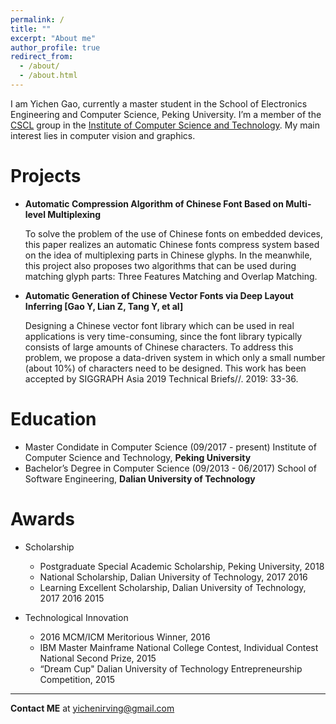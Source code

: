 ```yaml
---
permalink: /
title: ""
excerpt: "About me"
author_profile: true
redirect_from: 
  - /about/
  - /about.html
---
```

I am Yichen Gao, currently a master student in the School of Electronics Engineering and Computer Science, Peking University. I’m a member of the [CSCL](http://59.108.48.27/cscl/) group in the [Institute of Computer Science and Technology](http://www.icst.pku.edu.cn/). My main interest lies in computer vision and graphics.

# Projects

  - **Automatic Compression Algorithm of Chinese Font Based on Multi-level Multiplexing**
  
    To solve the problem of the use of Chinese fonts on embedded devices, this paper realizes an automatic Chinese fonts compress system based on the idea of multiplexing parts in Chinese glyphs. In the meanwhile, this project also proposes two algorithms that can be used during matching glyph parts: Three Features Matching and Overlap Matching.

  - **Automatic Generation of Chinese Vector Fonts via Deep Layout Inferring [Gao Y, Lian Z, Tang Y, et al]**
  
    Designing a Chinese vector font library which can be used in real applications is very time-consuming, since the font library typically consists of large amounts of Chinese characters. To address this problem, we propose a data-driven system in which only a small number (about 10%) of characters need to be designed. This work has been accepted by SIGGRAPH Asia 2019 Technical Briefs//. 2019: 33-36.
  
# Education
  - Master Condidate in Computer Science (09/2017 - present) Institute of Computer Science and Technology, **Peking University**
  - Bachelor’s Degree in Computer Science (09/2013 - 06/2017) School of Software Engineering, **Dalian University of Technology**

# Awards
  - Scholarship
    - Postgraduate Special Academic Scholarship, Peking University, 2018
    - National Scholarship, Dalian University of Technology, 2017 2016
    - Learning Excellent Scholarship, Dalian University of Technology, 2017 2016 2015
  
  - Technological Innovation
    - 2016 MCM/ICM Meritorious Winner, 2016
    - IBM Master Mainframe National College Contest, Individual Contest   National Second Prize, 2015
    - “Dream Cup" Dalian University of Technology Entrepreneurship Competition, 2015

---    
**Contact ME** at yichenirving@gmail.com
